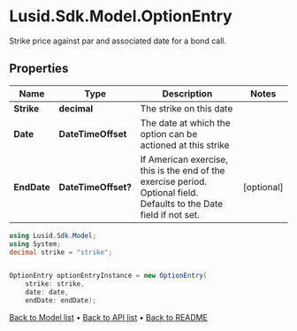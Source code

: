 # Lusid.Sdk.Model.OptionEntry
Strike price against par and associated date for a bond call.

## Properties

Name | Type | Description | Notes
------------ | ------------- | ------------- | -------------
**Strike** | **decimal** | The strike on this date | 
**Date** | **DateTimeOffset** | The date at which the option can be actioned at this strike | 
**EndDate** | **DateTimeOffset?** | If American exercise, this is the end of the exercise period.  Optional field. Defaults to the Date field if not set. | [optional] 

```csharp
using Lusid.Sdk.Model;
using System;
decimal strike = "strike";


OptionEntry optionEntryInstance = new OptionEntry(
    strike: strike,
    date: date,
    endDate: endDate);
```

[Back to Model list](../README.md#documentation-for-models) &#8226; [Back to API list](../README.md#documentation-for-api-endpoints) &#8226; [Back to README](../README.md)
